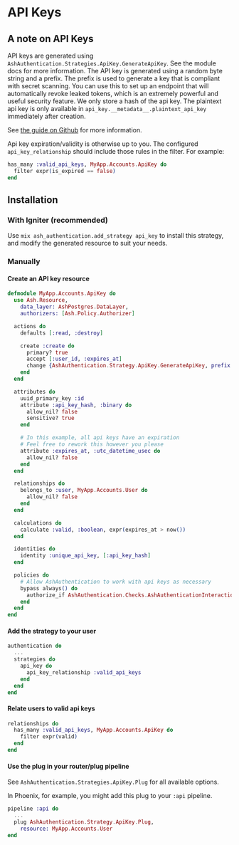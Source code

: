 # API Keys

## A note on API Keys

API keys are generated using `AshAuthentication.Strategies.ApiKey.GenerateApiKey`. See the module docs for more information.
The API key is generated using a random byte string and a prefix. The prefix is used to generate a key that is compliant with secret scanning. You can use this to set up an endpoint that will automatically revoke leaked tokens, which is an extremely powerful and useful security feature. We only store a hash of the api key. The plaintext api key is only available in `api_key.__metadata__.plaintext_api_key` immediately after creation.

See [the guide on Github](https://docs.github.com/en/code-security/secret-scanning/secret-scanning-partnership-program/secret-scanning-partner-program) for more information.

Api key expiration/validity is otherwise up to you. The configured `api_key_relationship` should include those rules in the filter.
For example:

```elixir
has_many :valid_api_keys, MyApp.Accounts.ApiKey do
  filter expr(is_expired == false)
end
```

## Installation

<!-- tabs-open -->

### With Igniter (recommended)

Use `mix ash_authentication.add_strategy api_key` to install this strategy, and modify the generated resource
to suit your needs.

### Manually

#### Create an API key resource

```elixir
defmodule MyApp.Accounts.ApiKey do
  use Ash.Resource,
    data_layer: AshPostgres.DataLayer,
    authorizers: [Ash.Policy.Authorizer]

  actions do
    defaults [:read, :destroy]

    create :create do
      primary? true
      accept [:user_id, :expires_at]
      change {AshAuthentication.Strategy.ApiKey.GenerateApiKey, prefix: :my_app, hash: :api_key_hash}
    end
  end

  attributes do
    uuid_primary_key :id
    attribute :api_key_hash, :binary do
      allow_nil? false
      sensitive? true
    end

    # In this example, all api keys have an expiration
    # Feel free to rework this however you please
    attribute :expires_at, :utc_datetime_usec do
      allow_nil? false
    end
  end

  relationships do
    belongs_to :user, MyApp.Accounts.User do
      allow_nil? false
    end
  end

  calculations do
    calculate :valid, :boolean, expr(expires_at > now())
  end

  identities do
    identity :unique_api_key, [:api_key_hash]
  end

  policies do
    # Allow AshAuthentication to work with api keys as necessary
    bypass always() do
      authorize_if AshAuthentication.Checks.AshAuthenticationInteraction
    end
  end
end
```

#### Add the strategy to your user

```elixir
authentication do
  ...
  strategies do
    api_key do
      api_key_relationship :valid_api_keys
    end
  end
end
```

#### Relate users to valid api keys

```elixir
relationships do
  has_many :valid_api_keys, MyApp.Accounts.ApiKey do
    filter expr(valid)
  end
end
```

#### Use the plug in your router/plug pipeline

See `AshAuthentication.Strategies.ApiKey.Plug` for all available options.

In Phoenix, for example, you might add this plug to your
`:api` pipeline.

```elixir
pipeline :api do
  ...
  plug AshAuthentication.Strategy.ApiKey.Plug,
    resource: MyApp.Accounts.User
end
```

<!-- tabs-close -->
